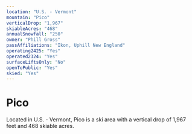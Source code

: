 ```yaml
---
location: "U.S. - Vermont"
mountain: "Pico"
verticalDrop: "1,967"
skiableAcres: "468"
annualSnowfall: "250"
owner: "Phill Gross"
passAffiliations: "Ikon, Uphill New England"
operating2425: "Yes"
operated2324: "Yes"
surfaceLiftsOnly: "No"
openToPublic: "Yes"
skied: "Yes"
---
```


# Pico

Located in U.S. - Vermont, Pico is a ski area with a vertical drop of 1,967 feet and 468 skiable acres.